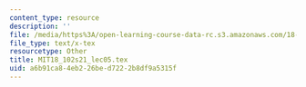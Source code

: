 ```yaml
---
content_type: resource
description: ''
file: /media/https%3A/open-learning-course-data-rc.s3.amazonaws.com/18-102-introduction-to-functional-analysis-spring-2021/a6b91ca84eb226bed7222b8df9a5315f_MIT18_102s21_lec05.tex
file_type: text/x-tex
resourcetype: Other
title: MIT18_102s21_lec05.tex
uid: a6b91ca8-4eb2-26be-d722-2b8df9a5315f
---
```


